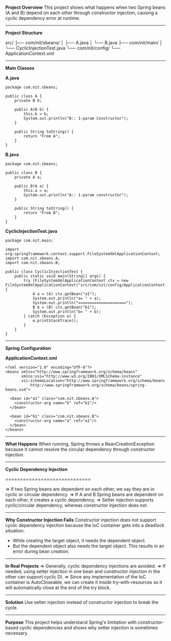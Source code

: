 **Project Overview**
This project shows what happens when two Spring beans (A and B) depend on each other through constructor injection, causing a cyclic dependency error at runtime.

---

**Project Structure**

src/
├── com/nit/sbeans/
│   ├── A.java
│   └── B.java
├── com/nit/main/
│   └── CyclicInjectionTest.java
└── com/nit/config/
└── ApplicationContext.xml

---

**Main Classes**

**A.java**

```
package com.nit.sbeans;

public class A {
    private B b;

    public A(B b) {
        this.b = b;
        System.out.println("B:: 1-param Constructor");
    }

    public String toString() {
        return "From A";
    }
}
```

**B.java**

```
package com.nit.sbeans;

public class B {
    private A a;

    public B(A a) {
        this.a = a;
        System.out.println("A:: 1-param constructor");
    }

    public String toString() {
        return "From B";
    }
}
```

**CyclicInjectionTest.java**

```
package com.nit.main;

import org.springframework.context.support.FileSystemXmlApplicationContext;
import com.nit.sbeans.A;
import com.nit.sbeans.B;

public class CyclicInjectionTest {
    public static void main(String[] args) {
        try (FileSystemXmlApplicationContext ctx = new FileSystemXmlApplicationContext("src/com/nit/config/ApplicationContext.xml")) {
            A a = (A) ctx.getBean("a1");
            System.out.println("a= " + a);
            System.out.println("=====================");
            B b = (B) ctx.getBean("b1");
            System.out.println("b= " + b);
        } catch (Exception e) {
            e.printStackTrace();
        }
    }
}
```

---

**Spring Configuration**

**ApplicationContext.xml**

```
<?xml version="1.0" encoding="UTF-8"?>
<beans xmlns="http://www.springframework.org/schema/beans"
       xmlns:xsi="http://www.w3.org/2001/XMLSchema-instance"
       xsi:schemaLocation="http://www.springframework.org/schema/beans
           http://www.springframework.org/schema/beans/spring-beans.xsd">

  <bean id="a1" class="com.nit.sbeans.A">
    <constructor-arg name="b" ref="b1"/>
  </bean>

  <bean id="b1" class="com.nit.sbeans.B">
    <constructor-arg name="a" ref="a1"/>
  </bean>
</beans>
```

---

**What Happens**
When running, Spring throws a BeanCreationException because it cannot resolve the circular dependency through constructor injection.

---

**Cyclic Dependency Injection**

\=============================

\=> If two Spring beans are dependent on each other, we say they are in cyclic or circular dependency.
\=> If A and B Spring beans are dependent on each other, it creates a cyclic dependency.
\=> Setter injection supports cyclic/circular dependency, whereas constructor injection does not.

---

**Why Constructor Injection Fails**
Constructor injection does not support cyclic dependency injection because the IoC container gets into a deadlock situation:

* While creating the target object, it needs the dependent object.
* But the dependent object also needs the target object.
  This results in an error during bean creation.

---

**In Real Projects**
\=> Generally, cyclic dependency injections are avoided.
\=> If needed, using setter injection in one bean and constructor injection in the other can support cyclic DI.
\=> Since any implementation of the IoC container is AutoCloseable, we can create it inside try-with-resources so it will automatically close at the end of the try block.

---

**Solution**
Use setter injection instead of constructor injection to break the cycle.

---

**Purpose**
This project helps understand Spring's limitation with constructor-based cyclic dependencies and shows why setter injection is sometimes necessary.

